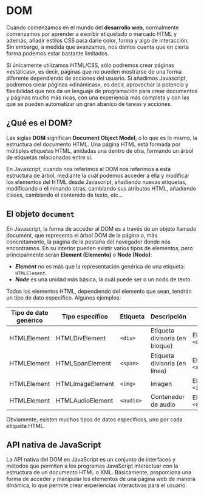 # DOM

Cuando comenzamos en el mundo del **desarrollo web**, normalmente comenzamos por aprender a escribir etiquetado o marcado HTML y además, añadir estilos CSS para darle color, forma y algo de interacción. Sin embargo, a medida que avanzamos, nos damos cuenta que en cierta forma podemos estar bastante limitados.

Si únicamente utilizamos HTML/CSS, sólo podremos crear páginas «estáticas», es decir, páginas que no pueden mostrarse de una forma diferente dependiendo de acciones del usuario. Si añadimos Javascript, podremos crear páginas «dinámicas», es decir, aprovechar la potencia y flexibilidad que nos da un lenguaje de programación para crear documentos y páginas mucho más ricas, con una experiencia más completa y con las que se pueden automatizar un gran abanico de tareas y acciones.

## ¿Qué es el DOM?

Las siglas **DOM** significan **Document Object Model**, o lo que es lo mismo, la estructura del documento HTML. Una página HTML está formada por múltiples etiquetas HTML, anidadas una dentro de otra, formando un árbol de etiquetas relacionadas entre sí.

En Javascript, cuando nos referimos al DOM nos referimos a esta estructura de árbol, mediante la cuál podemos acceder a ella y modificar los elementos del HTML desde Javascript, añadiendo nuevas etiquetas, modificando o eliminando otras, cambiando sus atributos HTML, añadiendo clases, cambiando el contenido de texto, etc...

## El objeto `document`

En Javascript, la forma de acceder al DOM es a través de un objeto llamado document, que representa el árbol DOM de la página o, más concretamente, la página de la pestaña del navegador donde nos encontramos. En su interior pueden existir varios tipos de elementos, pero principalmente serán **Element (Elemento)** o **Node (Nodo)**:

- _**Element**_ no es más que la representación genérica de una etiqueta: `HTMLElement`.
- _**Node**_ es una unidad más básica, la cuál puede ser o un nodo de texto.

Todos los elementos HTML, dependiendo del elemento que sean, tendrán un tipo de dato específico. Algunos ejemplos:

| Tipo de dato genérico | Tipo específico  | Etiqueta  | Descripción                    | + info             |
| --------------------- | ---------------- | --------- | ------------------------------ | ------------------ |
| HTMLElement           | HTMLDivElement   | `<div>`   | Etiqueta divisoria (en bloque) | Elemento `<div>`   |
| HTMLElement           | HTMLSpanElement  | `<span>`  | Etiqueta divisoria (en línea)  | Elemento `<span>`  |
| HTMLElement           | HTMLImageElement | `<img>`   | Imagen                         | Elemento `<img>`   |
| HTMLElement           | HTMLAudioElement | `<audio>` | Contenedor de audio            | Elemento `<audio>` |

Obviamente, existen muchos tipos de datos específicos, uno por cada etiqueta HTML.

## API nativa de JavaScript

La API nativa del DOM en JavaScript es un conjunto de interfaces y métodos que permiten a los programas JavaScript interactuar con la estructura de un documento HTML o XML. Básicamente, proporciona una forma de acceder y manipular los elementos de una página web de manera dinámica, lo que permite crear experiencias interactivas para el usuario.
